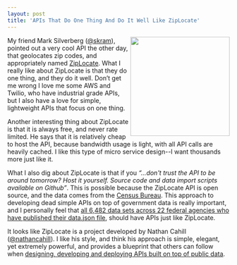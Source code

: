 ```yaml
---
layout: post
title: 'APIs That Do One Thing And Do It Well Like ZipLocate'
---
```

<p><a href="http://ziplocate.us/"><img src="http://kinlane-productions.s3.amazonaws.com/api-evangelist-site/company/logos/ZipLocate.png" alt="" width="225" align="right" /></a></p>
<p>My friend Mark Silverberg (<a href="https://twitter.com/skram">@skram</a>), pointed out a very cool API the other day, that geolocates zip codes, and appropriately named&nbsp;<a href="http://ziplocate.us/">ZipLocate</a>. What I really like about ZipLocate is that they do one thing, and they do it well. Don&rsquo;t get me wrong I love me some AWS and Twilio, who have industrial grade APIs, but I also have a love for simple, lightweight APIs that focus on one thing.</p>
<p>Another interesting thing about ZipLocate is that it is always free, and never rate limited. He says that it is relatively cheap to host the API, because bandwidth usage is light, with all API calls are heavily cached. I like this type of micro service design--I want thousands more just like it.</p>
<p>What I also dig about ZipLocate is that if you <em>&ldquo;...don't trust the API to be around tomorrow? Host it yourself. Source code and data import scripts available on Github&rdquo;</em>. This is possible because the ZipLocate API is open source, and the data comes from the <a href="https://www.census.gov/geo/reference/zctas.html">Census Bureau</a>. This approach to developing dead simple APIs on top of government data is really important, and I personally feel that <a href="http://kinlane.com/2014/08/25/6482-datasets-available-across-22-federal-agencies-in-datajson-files/">all 6,482 data sets across 22 federal agencies who have published their data.json file</a>, should have APIs just like ZipLocate.</p>
<p>It looks like ZipLocate is a project developed by Nathan Cahill (<a href="https://twitter.com/nathancahill">@nathancahill</a>). I like his style, and think his approach is simple, elegant, yet extremely powerful, and provides a blueprint that others can follow when <a href="http://apievangelist.com/2014/07/23/models-for-api-driven-startups-built-around-public-data-/">designing, developing and deploying APIs built on top of public data</a>.</p>